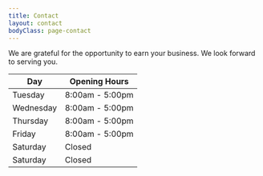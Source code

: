 ```yaml
---
title: Contact
layout: contact
bodyClass: page-contact
---
```


We are grateful for the opportunity to earn your business. We look forward to serving you.


| Day       | Opening Hours   |
| --------- | --------------- |
| Tuesday   | 8:00am - 5:00pm |
| Wednesday | 8:00am - 5:00pm |
| Thursday  | 8:00am - 5:00pm |
| Friday    | 8:00am - 5:00pm |
| Saturday  | Closed          |
| Saturday  | Closed          |
